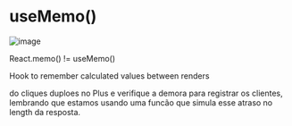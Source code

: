 # useMemo()

![image](https://github.com/geraldotech/DevMap/assets/92253544/1f8385da-b33c-456e-affd-77d7a9f16d6c)


React.memo() != useMemo()


Hook to remember calculated values between renders

do cliques duploes no Plus e verifique a demora para registrar os clientes, lembrando que estamos usando uma funcão que simula esse atraso no length da resposta.



